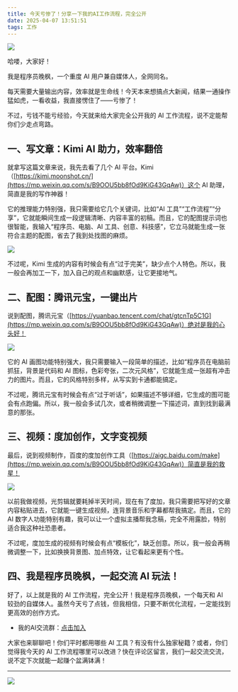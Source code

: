 ```yaml
---
title: 今天亏惨了！分享一下我的AI工作流程，完全公开
date: 2025-04-07 13:51:51
tags: 工作
---
```






![](https://files.mdnice.com/user/26656/d6675024-e9df-40ae-9bee-b3ae53ff96ce.jpg)


哈喽，大家好！

我是程序员晚枫，一个重度 AI 用户兼自媒体人，全网同名。

每天需要大量输出内容，效率就是生命线！今天本来想搞点大新闻，结果一通操作猛如虎，一看收益，我直接愣住了——亏惨了！

不过，亏钱不能亏经验，今天就来给大家完全公开我的 AI 工作流程，说不定能帮你们少走点弯路。

## 一、写文章：Kimi AI 助力，效率翻倍

就拿写这篇文章来说，我先去看了几个 AI 平台。Kimi（[https://kimi.moonshot.cn/](https://mp.weixin.qq.com/s/B9OOU5bb8fOd9KiG43GqAw)）这个 AI 助理，简直是我的写作神器！

它的推理能力特别强，我只需要给它几个关键词，比如“AI 工具”“工作流程”“分享”，它就能瞬间生成一段逻辑清晰、内容丰富的初稿。而且，它的配图提示词也很智能，我输入“程序员、电脑、AI 工具、创意、科技感”，它立马就能生成一张符合主题的配图，省去了我到处找图的麻烦。


![](https://files.mdnice.com/user/26656/4898803d-099f-45f6-a0a8-81418b0c3217.png)


不过呢，Kimi 生成的内容有时候会有点“过于完美”，缺少点个人特色。所以，我一般会再加工一下，加入自己的观点和幽默感，让它更接地气。

## 二、配图：腾讯元宝，一键出片

说到配图，腾讯元宝（[https://yuanbao.tencent.com/chat/gtcnTp5C1G](https://mp.weixin.qq.com/s/B9OOU5bb8fOd9KiG43GqAw)）绝对是我的心头好！


![](https://files.mdnice.com/user/26656/0e887245-55ce-4562-953f-f9ea44ece939.png)


它的 AI 画图功能特别强大，我只需要输入一段简单的描述，比如“程序员在电脑前抓狂，背景是代码和 AI 图标，色彩夸张，二次元风格”，它就能生成一张超有冲击力的图片。而且，它的风格特别多样，从写实到卡通都能搞定。

不过呢，腾讯元宝有时候会有点“过于听话”，如果描述不够详细，它生成的图可能会有点跑偏。所以，我一般会多试几次，或者稍微调整一下描述词，直到找到最满意的那张。

## 三、视频：度加创作，文字变视频

最后，说到视频制作，百度的度加创作工具（[https://aigc.baidu.com/make](https://mp.weixin.qq.com/s/B9OOU5bb8fOd9KiG43GqAw)）简直是我的救星！


![](https://files.mdnice.com/user/26656/87c6c3f9-8dc8-4ff7-937d-214449e73077.png)


以前我做视频，光剪辑就要耗掉半天时间，现在有了度加，我只需要把写好的文章内容粘贴进去，它就能一键生成视频，连背景音乐和字幕都帮我搞定。而且，它的 AI 数字人功能特别有趣，我可以让一个虚拟主播帮我念稿，完全不用露脸，特别适合我这种社恐患者。

不过呢，度加生成的视频有时候会有点“模板化”，缺乏创意。所以，我一般会再稍微调整一下，比如换换背景图、加点特效，让它看起来更有个性。

## 四、我是程序员晚枫，一起交流 AI 玩法！

好了，以上就是我的 AI 工作流程，完全公开！我是程序员晚枫，一个每天和 AI 较劲的自媒体人。虽然今天亏了点钱，但我相信，只要不断优化流程，一定能找到更高效的创作方式。

- 我的AI交流群：[点击加入](https://mp.weixin.qq.com/s/_aOF7012zr2gkvO9bpvUng)

大家也来聊聊吧！你们平时都用哪些 AI 工具？有没有什么独家秘籍？或者，你们觉得我今天的 AI 工作流程哪里可以改进？快在评论区留言，我们一起交流交流，说不定下次就能一起赚个盆满钵满！




---

![](https://cos.python-office.com/ads/gzh/sub-py.jpg)